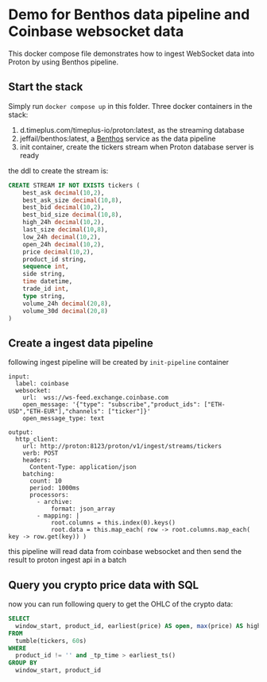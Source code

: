 # Demo for Benthos data pipeline and Coinbase websocket data



This docker compose file demonstrates how to ingest WebSocket data into Proton by using Benthos pipeline.



## Start the stack

Simply run `docker compose up` in this folder. Three docker containers in the stack:

1. d.timeplus.com/timeplus-io/proton:latest, as the streaming database
2. jeffail/benthos:latest, a [Benthos](https://www.benthos.dev/) service as the data pipeline
3. init container, create the tickers stream when Proton database server is ready

the ddl to create the stream is:

```sql
CREATE STREAM IF NOT EXISTS tickers (
    best_ask decimal(10,2),
    best_ask_size decimal(10,8),
    best_bid decimal(10,2),
    best_bid_size decimal(10,8),
    high_24h decimal(10,2),
    last_size decimal(10,8),
    low_24h decimal(10,2),
    open_24h decimal(10,2),
    price decimal(10,2),
    product_id string,
    sequence int,
    side string,
    time datetime,
    trade_id int,
    type string,
    volume_24h decimal(20,8),
    volume_30d decimal(20,8)
)
```

## Create a ingest data pipeline

following ingest pipeline will be created by `init-pipeline` container

```
input:
  label: coinbase
  websocket:
    url:  wss://ws-feed.exchange.coinbase.com
    open_message: '{"type": "subscribe","product_ids": ["ETH-USD","ETH-EUR"],"channels": ["ticker"]}'
    open_message_type: text

output:
  http_client:
    url: http://proton:8123/proton/v1/ingest/streams/tickers
    verb: POST
    headers:
      Content-Type: application/json
    batching:
      count: 10
      period: 1000ms
      processors:
        - archive:
            format: json_array
        - mapping: |
            root.columns = this.index(0).keys()
            root.data = this.map_each( row -> root.columns.map_each( key -> row.get(key)) )

```

this pipeline will read data from coinbase websocket and then send the result to proton ingest api in a batch


## Query you crypto price data with SQL

now you can run following query to get the OHLC of the crypto data:

```sql
SELECT
  window_start, product_id, earliest(price) AS open, max(price) AS high, min(price) AS low, latest(price) AS close
FROM
  tumble(tickers, 60s)
WHERE
  product_id != '' and _tp_time > earliest_ts()
GROUP BY
  window_start, product_id
```
